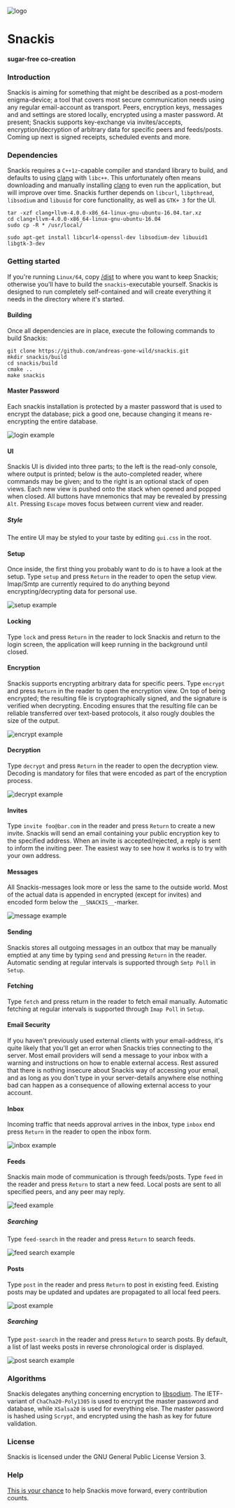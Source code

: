 ![logo](images/logo.png?raw=true)

# Snackis
#### sugar-free co-creation

### Introduction
Snackis is aiming for something that might be described as a post-modern enigma-device; a tool that covers most secure communication needs using any regular email-account as transport. Peers, encryption keys, messages and and settings are stored locally, encrypted using a master password. At present; Snackis supports key-exchange via invites/accepts, encryption/decryption of arbitrary data for specific peers and feeds/posts. Coming up next is signed receipts, scheduled events and more.

### Dependencies
Snackis requires a ```C++1z```-capable compiler and standard library to build, and defaults to using [clang](http://releases.llvm.org/download.html#4.0.0) with ```libc++```. This unfortunately often means downloading and manually installing [clang](http://releases.llvm.org/download.html#4.0.0) to even run the application, but will improve over time. Snackis further depends on ```libcurl```, ```libpthread```, ```libsodium``` and ```libuuid``` for core functionality, as well as ```GTK+ 3``` for the UI.

```
tar -xzf clang+llvm-4.0.0-x86_64-linux-gnu-ubuntu-16.04.tar.xz
cd clang+llvm-4.0.0-x86_64-linux-gnu-ubuntu-16.04
sudo cp -R * /usr/local/

sudo apt-get install libcurl4-openssl-dev libsodium-dev libuuid1 libgtk-3-dev
```

### Getting started
If you're running ```Linux/64```, copy [/dist](https://github.com/andreas-gone-wild/snackis/tree/master/dist) to where you want to keep Snackis; otherwise you'll have to build the ```snackis```-executable yourself. Snackis is designed to run completely self-contained and will create everything it needs in the directory where it's started.

#### Building
Once all dependencies are in place, execute the following commands to build Snackis:

```
git clone https://github.com/andreas-gone-wild/snackis.git
mkdir snackis/build
cd snackis/build
cmake ..
make snackis
```

#### Master Password
Each snackis installation is protected by a master password that is used to encrypt the database; pick a good one, because changing it means re-encrypting the entire database.

![login example](images/login.png?raw=true)

#### UI
Snackis UI is divided into three parts; to the left is the read-only console, where output is printed; below is the auto-completed reader, where commands may be given; and to the right is an optional stack of open views. Each new view is pushed onto the stack when opened and popped when closed. All buttons have mnemonics that may be revealed by pressing ```Alt```. Pressing ```Escape``` moves focus between current view and reader.

##### Style
The entire UI may be styled to your taste by editing ```gui.css``` in the root.

#### Setup
Once inside, the first thing you probably want to do is to have a look at the setup. Type ```setup``` and press ```Return``` in the reader to open the setup view. Imap/Smtp are currently required to do anything beyond encrypting/decrypting data for personal use.

![setup example](images/setup.png?raw=true)

#### Locking
Type ```lock``` and press ```Return``` in the reader to lock Snackis and return to the login screen, the application will keep running in the background until closed.

#### Encryption
Snackis supports encrypting arbitrary data for specific peers. Type ```encrypt``` and press ```Return``` in the reader to open the encryption view. On top of being encrypted; the resulting file is cryptographically signed, and the signature is verified when decrypting. Encoding ensures that the resulting file can be reliable transferred over text-based protocols, it also rougly doubles the size of the output.

![encrypt example](images/encrypt.png?raw=true)

#### Decryption
Type ```decrypt``` and press ```Return``` in the reader to open the decryption view. Decoding is mandatory for files that were encoded as part of the encryption process.

![decrypt example](images/decrypt.png?raw=true)

#### Invites
Type ```invite foo@bar.com``` in the reader and press ```Return``` to create a new invite. Snackis will send an email containing your public encryption key to the specified address. When an invite is accepted/rejected, a reply is sent to inform the inviting peer. The easiest way to see how it works is to try with your own address.

#### Messages
All Snackis-messages look more or less the same to the outside world. Most of the actual data is appended in encrypted (except for invites) and encoded form below the ```__SNACKIS__```-marker.

![message example](images/message.png?raw=true)

#### Sending
Snackis stores all outgoing messages in an outbox that may be manually emptied at any time by typing ```send``` and pressing ```Return``` in the reader. Automatic sending at regular intervals is supported through ```Smtp Poll``` in ```Setup```.

#### Fetching
Type ```fetch``` and press return in the reader to fetch email manually. Automatic fetching at regular intervals is supported through ```Imap Poll``` in ```Setup```.

#### Email Security
If you haven't previously used external clients with your email-address, it's quite likely that you'll get an error when Snackis tries connecting to the server. Most email providers will send a message to your inbox with a warning and instructions on how to enable external access. Rest assured that there is nothing insecure about Snackis way of accessing your email, and as long as you don't type in your server-details anywhere else nothing bad can happen as a consequence of allowing external access to your account.

#### Inbox
Incoming traffic that needs approval arrives in the inbox, type ```inbox``` end press ```Return``` in the reader to open the inbox form.

![inbox example](images/inbox.png?raw=true)

#### Feeds
Snackis main mode of communication is through feeds/posts. Type ```feed``` in the reader and press ```Return``` to start a new feed. Local posts are sent to all specified peers, and any peer may reply.

![feed example](images/feed.png?raw=true)

##### Searching
Type ```feed-search``` in the reader and press ```Return``` to search feeds.

![feed search example](images/feed_search.png?raw=true)

#### Posts
Type ```post``` in the reader and press ```Return``` to post in existing feed. Existing posts may be updated and updates are propagated to all local feed peers.

![post example](images/post.png?raw=true)

##### Searching
Type ```post-search``` in the reader and press ```Return``` to search posts. By default, a list of last weeks posts in reverse chronological order is displayed.

![post search example](images/post_search.png?raw=true)

### Algorithms
Snackis delegates anything concerning encryption to [libsodium](https://github.com/jedisct1/libsodium). The IETF-variant of ```ChaCha20-Poly1305``` is used to encrypt the master password and database, while ```XSalsa20``` is used for everything else. The master password is hashed using ```Scrypt```, and encrypted using the hash as key for future validation.

### License
Snackis is licensed under the GNU General Public License Version 3.

### Help
[This is your chance](https://www.paypal.me/c4life) to help Snackis move forward, every contribution counts.<br/>